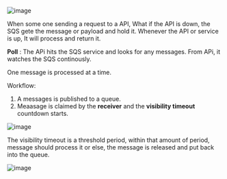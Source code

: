 ![image](https://github.com/user-attachments/assets/b9095860-8c2b-4b10-8300-ece9d320a525)


When some one sending a request to a API, What if the API is down, the SQS gete the message or payload and hold it. Whenever the API or service is up, It will process and return it.

**Poll** : The APi hits the SQS service and looks for any messages. From APi, it watches the SQS continously.

One message is processed at a time.

Workflow:

1. A messages is published to a queue.
2. Meaasage is claimed by the **receiver** and the **visibility timeout** countdown starts.


![image](https://github.com/user-attachments/assets/85d60a85-c7cb-4b9d-9da6-6df792074b19)


The visibility timeout is a threshold period, within that amount of period, message should process it  or else, the message is released and put back into the queue.


![image](https://github.com/user-attachments/assets/90596ebf-cbc1-4bc8-adf1-b7c644048e9a)
